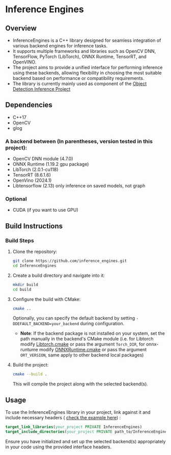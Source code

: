 
# Inference Engines

## Overview

* InferenceEngines is a C++ library designed for seamless integration of various backend engines for inference tasks. 
* It supports multiple frameworks and libraries such as OpenCV DNN, TensorFlow, PyTorch (LibTorch), ONNX Runtime, TensorRT, and OpenVINO.
* The project aims to provide a unified interface for performing inference using these backends, allowing flexibility in choosing the most suitable backend based on performance or compatibility requirements.
* The library is currently mainly used as component of the [Object Detection Inference Project](https://github.com/olibartfast/object-detection-inference)

## Dependencies 
- C++17
- OpenCV
- glog

### A backend between (In parentheses, version tested in this project):
* OpenCV DNN module (4.7.0) 
* ONNX Runtime (1.19.2 gpu package)
* LibTorch (2.0.1-cu118)
* TensorRT (8.6.1.6)
* OpenVino (2024.1)
* Libtensorflow (2.13) only inference on saved models, not graph

### Optional
* CUDA (if you want to use GPU)

## Build Instructions

### Build Steps

1. Clone the repository:

   ```bash
   git clone https://github.com/inference_engines.git
   cd InferenceEngines
   ```

2. Create a build directory and navigate into it:

   ```bash
   mkdir build
   cd build
   ```

3. Configure the build with CMake:

   ```bash
   cmake ..
   ```

   Optionally, you can specify the default backend by setting `-DDEFAULT_BACKEND=your_backend` during configuration.
   - **Note**:  If the backend package is not installed on your system, set the path manually in the backend's CMake module (i.e. for Libtorch modify [Libtorch.cmake](https://github.com/olibartfast/inference-engines/blob/master/cmake/LibTorch.cmake)  or pass the argument ``Torch_DIR``, for onnx-runtume modify [ONNXRuntime.cmake](https://github.com/olibartfast/inference-engines/blob/master/cmake/ONNXRuntime.cmake) or pass the argument ``ORT_VERSION``, same apply to other backend local packages)

5. Build the project:

   ```bash
   cmake --build .
   ```

   This will compile the project along with the selected backend(s).

## Usage

To use the InferenceEngines library in your project, link against it and include necessary headers ( [check the example here](https://github.com/olibartfast/object-detection-inference/blob/master/CMakeLists.txt)) :

```cmake
target_link_libraries(your_project PRIVATE InferenceEngines)
target_include_directories(your_project PRIVATE path_to/InferenceEngines/include)
```

Ensure you have initialized and set up the selected backend(s) appropriately in your code using the provided interface headers.
